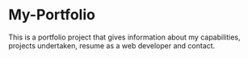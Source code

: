 # My-Portfolio
This is a portfolio project that gives information about my capabilities, projects undertaken, resume as a web developer and contact.
